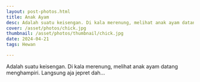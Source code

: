 ```yaml
---
layout: post-photos.html
title: Anak Ayam
desc: Adalah suatu keisengan. Di kala merenung, melihat anak ayam datang menghampiri. Langsung aja jepret dah
cover: /asset/photos/chick.jpg
thumbnail: /asset/photos/thumbnail/chick.jpg
date: 2024-04-21
tags: Hewan

---
```

Adalah suatu keisengan. Di kala merenung, melihat anak ayam datang menghampiri. Langsung aja jepret dah...
